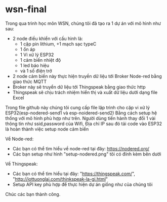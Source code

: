# wsn-final

Trong qua trình học môn WSN, chúng tôi đã tạo ra 1 dự án với mô hình như sau: 
- 2 node điều khiển với cấu hình là: 
    + 1 cặp pin lithium, 
    +1 mạch sạc typeC
    + 1 ổn áp
    + 1 Vi xử lý ESP32
    + 1 cảm biến nhiệt độ
    + 1 led báo hiệu 
    + và 1 số điện trở
- 2 node cảm biến này thực hiện truyền dữ liệu tới Broker Node-red bằng giao thức MQTT
- Broker này sẽ truyển dữ liệu tới Thingspeak bằng giao thức http
- Thingspeak sẽ chịu trách nhiệm hiển thị và xuất dữ liệu dưới dạng file Excel

Trong file github này chúng tôi cung cấp file lập trình cho cặp vi xử lý ESP32(esp-nodered-send1 và esp-noidered-send2)
Bằng cách setup hệ thống với mô hình phù hợp như trên. Người dùng tiến hành thay đổi 1 vài thông tin như ssid,password của Wifi, Địa chỉ IP sau đó tải code vào ESP32 là hoàn thành việc setup node cảm biển

Về Node-red:
- Các bạn có thể tìm hiểu về node-red tại đây: https://nodered.org/
- Các bạn setup như hình "setup-nodered.png" tôi có đính kèm bên dưới

Về Thingspeak:
- Các bạn có thể tìm hiểu tại đây: "https://thingspeak.com/", "http://iottuonglai.com/thinkspeak-la-gi.html"
- Setup API key phù hợp để thực hiện dự án giống như của chúng tôi

Chúc các bạn thành công.